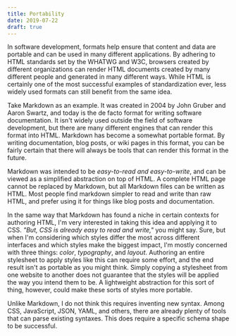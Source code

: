 ```yaml
---
title: Portability
date: 2019-07-22
draft: true
---
```


In software development, formats help ensure that content and data are portable and can be used in many different applications.
By adhering to HTML standards set by the WHATWG and W3C, browsers created by different organizations
can render HTML documents created by many different people and generated in many different ways.
While HTML is certainly one of the most successful examples of standardization ever,
less widely used formats can still benefit from the same idea.

Take Markdown as an example.
It was created in 2004 by John Gruber and Aaron Swartz, and today is the de facto format for writing software documentation.
It isn't widely used outside the field of software development,
but there are many different engines that can render this format into HTML.
Markdown has become a somewhat portable format.
By writing documentation, blog posts, or wiki pages in this format,
you can be fairly certain that there will always be tools that can render this format in the future.

Markdown was intended to be *easy-to-read and easy-to-write*, and can be viewed as a simplified abstraction on top of HTML.
A complete HTML page cannot be replaced by Markdown, but all Markdown files can be written as HTML.
Most people find markdown simpler to read and write than raw HTML, and prefer using it for things like blog posts and documentation.

In the same way that Markdown has found a niche in certain contexts for authoring HTML,
I'm very interested in taking this idea and applying it to CSS.
*"But, CSS is already easy to read and write,"* you might say.
Sure, but when I'm considering which styles differ the most across different interfaces and which styles make the biggest impact,
I'm mostly concerned with three things: *color*, *typography*, and *layout*.
Authoring an entire stylesheet to apply styles like this can require some effort,
and the end result isn't as portable as you might think.
Simply copying a stylesheet from one website to another does not guarantee that the styles will be applied the way you intend them to be.
A lightweight abstraction for this sort of thing, however, could make these sorts of styles more portable.

Unlike Markdown, I do not think this requires inventing new syntax.
Among CSS, JavaScript, JSON, YAML, and others, there are already plenty of tools that can parse existing syntaxes.
This does require a specific schema shape to be successful.


<!--
- markdown of css

Markdown can be converted to HTML, which can generally be converted back into Markdown,
but Markdown and HTML can't always be rendered in the same places.
For example, browsers can render plain text, but do not render formatted Markdown.

-->
